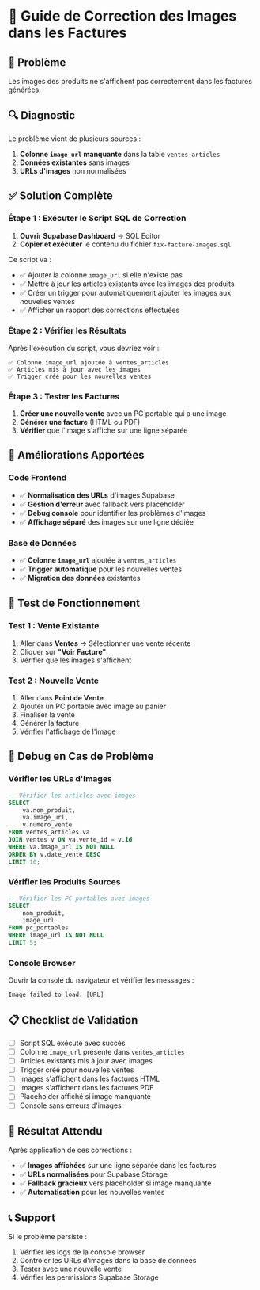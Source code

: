 # 🔧 Guide de Correction des Images dans les Factures

## 🎯 Problème
Les images des produits ne s'affichent pas correctement dans les factures générées.

## 🔍 Diagnostic
Le problème vient de plusieurs sources :
1. **Colonne `image_url` manquante** dans la table `ventes_articles`
2. **Données existantes** sans images
3. **URLs d'images** non normalisées

## ✅ Solution Complète

### Étape 1 : Exécuter le Script SQL de Correction

1. **Ouvrir Supabase Dashboard** → SQL Editor
2. **Copier et exécuter** le contenu du fichier `fix-facture-images.sql`

Ce script va :
- ✅ Ajouter la colonne `image_url` si elle n'existe pas
- ✅ Mettre à jour les articles existants avec les images des produits
- ✅ Créer un trigger pour automatiquement ajouter les images aux nouvelles ventes
- ✅ Afficher un rapport des corrections effectuées

### Étape 2 : Vérifier les Résultats

Après l'exécution du script, vous devriez voir :
```
✅ Colonne image_url ajoutée à ventes_articles
✅ Articles mis à jour avec les images
✅ Trigger créé pour les nouvelles ventes
```

### Étape 3 : Tester les Factures

1. **Créer une nouvelle vente** avec un PC portable qui a une image
2. **Générer une facture** (HTML ou PDF)
3. **Vérifier** que l'image s'affiche sur une ligne séparée

## 🔧 Améliorations Apportées

### Code Frontend
- ✅ **Normalisation des URLs** d'images Supabase
- ✅ **Gestion d'erreur** avec fallback vers placeholder
- ✅ **Debug console** pour identifier les problèmes d'images
- ✅ **Affichage séparé** des images sur une ligne dédiée

### Base de Données
- ✅ **Colonne `image_url`** ajoutée à `ventes_articles`
- ✅ **Trigger automatique** pour les nouvelles ventes
- ✅ **Migration des données** existantes

## 🧪 Test de Fonctionnement

### Test 1 : Vente Existante
1. Aller dans **Ventes** → Sélectionner une vente récente
2. Cliquer sur **"Voir Facture"**
3. Vérifier que les images s'affichent

### Test 2 : Nouvelle Vente
1. Aller dans **Point de Vente**
2. Ajouter un PC portable avec image au panier
3. Finaliser la vente
4. Générer la facture
5. Vérifier l'affichage de l'image

## 🐛 Debug en Cas de Problème

### Vérifier les URLs d'Images
```sql
-- Vérifier les articles avec images
SELECT 
    va.nom_produit,
    va.image_url,
    v.numero_vente
FROM ventes_articles va
JOIN ventes v ON va.vente_id = v.id
WHERE va.image_url IS NOT NULL
ORDER BY v.date_vente DESC
LIMIT 10;
```

### Vérifier les Produits Sources
```sql
-- Vérifier les PC portables avec images
SELECT 
    nom_produit,
    image_url
FROM pc_portables
WHERE image_url IS NOT NULL
LIMIT 5;
```

### Console Browser
Ouvrir la console du navigateur et vérifier les messages :
```
Image failed to load: [URL]
```

## 📋 Checklist de Validation

- [ ] Script SQL exécuté avec succès
- [ ] Colonne `image_url` présente dans `ventes_articles`
- [ ] Articles existants mis à jour avec images
- [ ] Trigger créé pour nouvelles ventes
- [ ] Images s'affichent dans les factures HTML
- [ ] Images s'affichent dans les factures PDF
- [ ] Placeholder affiché si image manquante
- [ ] Console sans erreurs d'images

## 🚀 Résultat Attendu

Après application de ces corrections :
- ✅ **Images affichées** sur une ligne séparée dans les factures
- ✅ **URLs normalisées** pour Supabase Storage
- ✅ **Fallback gracieux** vers placeholder si image manquante
- ✅ **Automatisation** pour les nouvelles ventes

## 📞 Support

Si le problème persiste :
1. Vérifier les logs de la console browser
2. Contrôler les URLs d'images dans la base de données
3. Tester avec une nouvelle vente
4. Vérifier les permissions Supabase Storage
